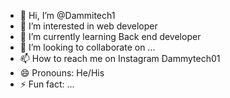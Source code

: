 - 👋 Hi, I’m @Dammitech1
- 👀 I’m interested in web developer 
- 🌱 I’m currently learning Back end developer
- 💞️ I’m looking to collaborate on ...
- 📫 How to reach me on Instagram Dammytech01
- 😄 Pronouns: He/His
- ⚡ Fun fact: ...

<!---
Dammitech1/Dammitech1 is a ✨ special ✨ repository because its `README.md` (this file) appears on your GitHub profile.
You can click the Preview link to take a look at your changes.
--->
